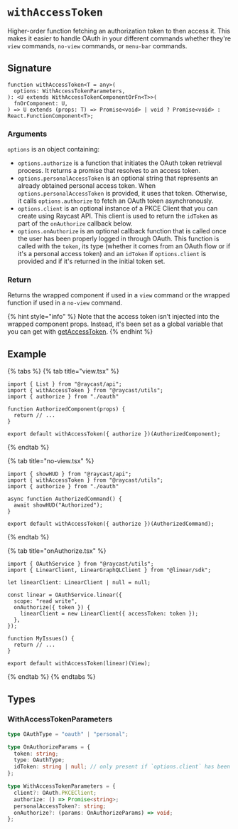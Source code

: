 # `withAccessToken`

Higher-order function fetching an authorization token to then access it. This makes it easier to handle OAuth in your different commands whether they're `view` commands, `no-view` commands, or `menu-bar` commands.

## Signature

```tsx
function withAccessToken<T = any>(
  options: WithAccessTokenParameters,
): <U extends WithAccessTokenComponentOrFn<T>>(
  fnOrComponent: U,
) => U extends (props: T) => Promise<void> | void ? Promise<void> : React.FunctionComponent<T>;
```

### Arguments

`options` is an object containing:
- `options.authorize` is a function that initiates the OAuth token retrieval process. It returns a promise that resolves to an access token.
- `options.personalAccessToken` is an optional string that represents an already obtained personal access token. When `options.personalAccessToken` is provided, it uses that token. Otherwise, it calls `options.authorize` to fetch an OAuth token asynchronously.
- `options.client` is an optional instance of a PKCE Client that you can create using Raycast API. This client is used to return the `idToken` as part of the `onAuthorize` callback below.
- `options.onAuthorize` is an optional callback function that is called once the user has been properly logged in through OAuth. This function is called with the `token`, its type (whether it comes from an OAuth flow or if it's a personal access token) and an `idToken` if `options.client` is provided and if it's returned in the initial token set.

### Return

Returns the wrapped component if used in a `view` command or the wrapped function if used in a `no-view` command.

{% hint style="info" %}
Note that the access token isn't injected into the wrapped component props. Instead, it's been set as a global variable that you can get with [getAccessToken](./getAccessToken.md).
{% endhint %}

## Example


{% tabs %}
{% tab title="view.tsx" %}

```tsx
import { List } from "@raycast/api";
import { withAccessToken } from "@raycast/utils";
import { authorize } from "./oauth"

function AuthorizedComponent(props) {
  return // ...
}

export default withAccessToken({ authorize })(AuthorizedComponent);
```

{% endtab %}

{% tab title="no-view.tsx" %}

```tsx
import { showHUD } from "@raycast/api";
import { withAccessToken } from "@raycast/utils";
import { authorize } from "./oauth"

async function AuthorizedCommand() {
  await showHUD("Authorized");
}

export default withAccessToken({ authorize })(AuthorizedCommand);
```

{% endtab %}

{% tab title="onAuthorize.tsx" %}

```tsx
import { OAuthService } from "@raycast/utils";
import { LinearClient, LinearGraphQLClient } from "@linear/sdk";

let linearClient: LinearClient | null = null;

const linear = OAuthService.linear({
  scope: "read write",
  onAuthorize({ token }) {
    linearClient = new LinearClient({ accessToken: token });
  },
});

function MyIssues() {
  return // ...
}

export default withAccessToken(linear)(View);
```

{% endtab %}
{% endtabs %}

## Types

### WithAccessTokenParameters

```ts
type OAuthType = "oauth" | "personal";

type OnAuthorizeParams = {
  token: string;
  type: OAuthType;
  idToken: string | null; // only present if `options.client` has been provided
};

type WithAccessTokenParameters = {
  client?: OAuth.PKCEClient;
  authorize: () => Promise<string>;
  personalAccessToken?: string;
  onAuthorize?: (params: OnAuthorizeParams) => void;
};
```